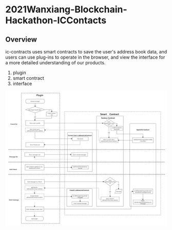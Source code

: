 # 2021Wanxiang-Blockchain-Hackathon-ICContacts

## Overview

ic-contracts uses smart contracts to save the user's address book data, and users can use plug-ins to operate in the browser, and view the interface for a more detailed understanding of our products.

1. plugin
2. smart contract
3. interface

![](https://github.com/wanxiang-blockchain/2021Wanxiang-Blockchain-Hackathon-ICContacts/blob/main/design/data-flow.png?raw=true)
